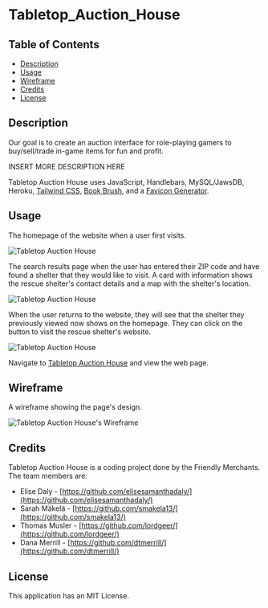# Tabletop_Auction_House

## Table of Contents

* [Description](#description)
* [Usage](#usage)
* [Wireframe](#wireframe)
* [Credits](#credits)
* [License](#license)

## Description

Our goal is to create an auction interface for role-playing gamers to buy/sell/trade in-game items for fun and profit.

INSERT MORE DESCRIPTION HERE

Tabletop Auction House uses JavaScript, Handlebars, MySQL/JawsDB, Heroku, [Tailwind CSS](https://tailwindcss.com/), [Book Brush](https://bookbrush.com/), and a [Favicon Generator](https://favicon.io/favicon-generator/).

## Usage

The homepage of the website when a user first visits.

![Tabletop Auction House](./assets/images/project-buddy-finder-index-screenshot.png)

The search results page when the user has entered their ZIP code and have found a shelter that they would like to visit. A card with information shows the rescue shelter's contact details and a map with the shelter's location.

![Tabletop Auction House](./assets/images/project-buddy-finder-search-screenshot.png)

When the user returns to the website, they will see that the shelter they previously viewed now shows on the homepage. They can click on the button to visit the rescue shelter's website.

![Tabletop Auction House](./assets/images/project-buddy-finder-history-screenshot.png)

Navigate to [Tabletop Auction House](https://tabletop-auction-house.herokuapp.com/) and view the web page.

## Wireframe

A wireframe showing the page's design.

![Tabletop Auction House's Wireframe](https://docs.google.com/presentation/d/1ZrrW8pyQqQYYu9Z_OkplCIA2Lk5IExDmOEinp_IujaI/)

## Credits

Tabletop Auction House is a coding project done by the Friendly Merchants. The team members are:
* Elise Daly - [https://github.com/elisesamanthadaly/](https://github.com/elisesamanthadaly/)
* Sarah Mäkelä - [https://github.com/smakela13/](https://github.com/smakela13/)
* Thomas Musler - [https://github.com/lordgeer/](https://github.com/lordgeer/)
* Dana Merrill - [https://github.com/dtmerrill/](https://github.com/dtmerrill/)

## License

This application has an MIT License.